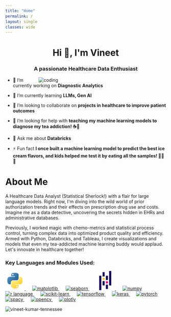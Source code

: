 ```yaml
---
title: "Home"
permalink: /
layout: single
classes: wide
---
```


<h1 align="center">Hi 👋, I'm Vineet</h1>
<h3 align="center">A passionate Healthcare Data Enthusiast</h3>
<img align="right" alt="coding" width="400" src="https://user-images.githubusercontent.com/55389276/140866485-8fb1c876-9a8f-4d6a-98dc-08c4981eaf70.gif">

- 🔭 I’m currently working on **Diagnostic Analytics**

- 🌱 I’m currently learning **LLMs, Gen AI**

- 👯 I’m looking to collaborate on **projects in healthcare to improve patient outcomes**

- 🤝 I’m looking for help with **teaching my machine learning models to diagnose my tea addiction! ☕🤖**

- 💬 Ask me about **Databricks**

- ⚡ Fun fact **I once built a machine learning model to predict the best ice cream flavors, and kids helped me test it by eating all the samples! 🍦🤖👶**

About Me
======
A Healthcare Data Analyst (Statistical Sherlock!) with a flair for large language models. Right now, I'm diving into the wild world of prior authorization trends and their effects on prescription drug use and costs. Imagine me as a data detective, uncovering the secrets hidden in EHRs and administrative databases.

Previously, I worked magic with chemo-metrics and statistical process control, turning complex data into optimized product quality and efficiency. Armed with Python, Databricks, and Tableau, I create visualizations and models that even my tea-addicted machine learning buddy would applaud. Let's innovate in healthcare together!

<h3 align="left">Key Languages and Modules Used:</h3>
<p align="left"> 
    <a href="https://www.python.org" target="_blank" rel="noreferrer" style="margin-right: 20px;"> 
        <img src="https://raw.githubusercontent.com/devicons/devicon/master/icons/python/python-original.svg" alt="python" width="60" height="60"/> 
    </a> 
    <a href="https://matplotlib.org/" target="_blank" rel="noreferrer" style="margin-right: 20px;"> 
        <img src="https://upload.wikimedia.org/wikipedia/commons/8/84/Matplotlib_icon.svg" alt="matplotlib" width="60" height="60"/> 
    </a> 
    <a href="https://seaborn.pydata.org/" target="_blank" rel="noreferrer" style="margin-right: 20px;"> 
        <img src="https://seaborn.pydata.org/_images/logo-mark-lightbg.svg" alt="seaborn" width="60" height="60"/> 
    </a> 
    <a href="https://pandas.pydata.org/" target="_blank" rel="noreferrer" style="margin-right: 20px;"> 
        <img src="https://raw.githubusercontent.com/devicons/devicon/2ae2a900d2f041da66e950e4d48052658d850630/icons/pandas/pandas-original.svg" alt="pandas" width="60" height="60"/> 
    </a> 
    <a href="https://numpy.org/" target="_blank" rel="noreferrer" style="margin-right: 20px;"> 
        <img src="https://upload.wikimedia.org/wikipedia/commons/3/31/NumPy_logo_2020.svg" alt="numpy" width="60" height="60"/> 
    </a> 
    <a href="https://www.r-project.org/" target="_blank" rel="noreferrer" style="margin-right: 20px;"> 
        <img src="https://www.r-project.org/Rlogo.png" alt="r language" width="60" height="60"/> 
    </a> 
    <a href="https://scikit-learn.org/" target="_blank" rel="noreferrer" style="margin-right: 20px;"> 
        <img src="https://upload.wikimedia.org/wikipedia/commons/0/05/Scikit_learn_logo_small.svg" alt="scikit-learn" width="60" height="60"/> 
    </a> 
    <a href="https://www.tensorflow.org" target="_blank" rel="noreferrer" style="margin-right: 20px;"> 
        <img src="https://www.vectorlogo.zone/logos/tensorflow/tensorflow-icon.svg" alt="tensorflow" width="60" height="60"/> 
    </a> 
    <a href="https://keras.io/" target="_blank" rel="noreferrer" style="margin-right: 20px;"> 
        <img src="https://upload.wikimedia.org/wikipedia/commons/a/ae/Keras_logo.svg" alt="keras" width="60" height="60"/> 
    </a> 
    <a href="https://pytorch.org/" target="_blank" rel="noreferrer" style="margin-right: 20px;"> 
        <img src="https://www.vectorlogo.zone/logos/pytorch/pytorch-icon.svg" alt="pytorch" width="60" height="60"/> 
    </a> 
    <a href="https://spacy.io/" target="_blank" rel="noreferrer" style="margin-right: 20px;"> 
        <img src="https://upload.wikimedia.org/wikipedia/commons/thumb/8/88/SpaCy_logo.svg/512px-SpaCy_logo.svg.png" alt="spacy" width="60" height="60"/> 
    </a> 
    <a href="https://opencv.org/" target="_blank" rel="noreferrer" style="margin-right: 20px;"> 
        <img src="https://www.vectorlogo.zone/logos/opencv/opencv-icon.svg" alt="opencv" width="60" height="60"/> 
    </a> 
    <a href="https://plotly.com/" target="_blank" rel="noreferrer" style="margin-right: 20px;"> 
        <img src="https://images.plot.ly/logo/new-branding/plotly-logomark.png" alt="plotly" width="60" height="60"/> 
    </a> 
</p>

<p align="left"> <img src="https://komarev.com/ghpvc/?username=vineet-kumar-tennessee&label=Profile%20views&color=0e75b6&style=flat" alt="vineet-kumar-tennessee" /> </p>
